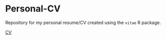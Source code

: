 # Personal-CV

Repository for my personal resume/CV created using the `vitae` R package.

[CV](GeorgeWang-CV.pdf)
